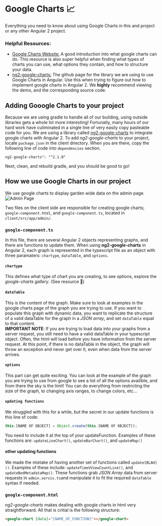 # Google Charts :chart_with_upwards_trend:
Everything you need to know about using Google Charts in this and project or any other Angular 2 project.
### Helpful Resources:
* [Google Charts Website:](https://developers.google.com/chart/) A good introduction into what google charts can do.
This resource is also super helpful when finding what types of charts you can use, what options they contain, and how to structure your data.
* [ng2-google-charts:](https://github.com/gmazzamuto/ng2-google-charts) The github page for the library we are using to use Google Charts in Angular.
Use this when trying to figure out how to implement google charts in Angular 2.
We **highly** recommend viewing the demo, and the corresponding source code.

## Adding Gooogle Charts to your project
Because we are using gradle to handle all of our building, using outside libraries gets a whole lot more interesting!
Fortunatly, many hours of our hard work have culiminated in a single line of very easily copy pasteable code for you.
We are using a library called [ng2-google-charts](https://github.com/gmazzamuto/ng2-google-charts) to integrate google charts with Angular 2.
To add *ng2-google-charts* to your project, locate `package.json` in the client directory.
When you are there, copy the following line of code into `dependencies` section.

```ng2-google-charts": "^2.1.0"```

Next, clean, and rebuild gradle, and you should be good to go!

## How we use Google Charts in our project  
We use google charts to display garden wide data on the admin page.  
![Admin Page](Graphics/AdminPage.png)

Two files on the client side are responsible for creating google charts; `google-component.html`, and `google-component.ts`, located in `client/src/app/admin/`.  

### `google-component.ts`  
In this file, there are several Angular 2 objects representing graphs, and there are functions to update them. When using **ng2-google-charts** in Angular 2, each graph is represented in the typescript file as an object with three paramaters: `chartype`, `dataTable`, and `options`.
#### `chartype`  
This defines what type of chart you are creating, to see options, explore the *google-charts gallery*. (See resource :arrow_up_small:)  
#### `dataTable`  
This is the content of the graph. Make sure to look at examples in the google charts page of the graph you are trying to use. If you want to populate this graph with dynamic data, you want to replicate the structure of a valid dataTable for the graph in a *JSON array*, and set `dataTable` equal to that content.  
**IMPORTANT NOTE**: If you are trying to load data into your graphs from a server request, you still need to have a valid dataTable in your typescript object. Often, the html will load before you have information from the server request. At this point, if there is no dataTable in the object, the graph will throw an exception and never get over it, even when data from the server arrives.  
#### `options`  
This part can get quite exciting. You can look at the example of the graph you are trying to use from google to see a list of all the options availible, and from there the sky is the limit! You can do everything from restricting the size of the graph, to changing axis ranges, to change colors, etc...  
#### `updating functions`  
We struggled with this for a while, but the secret in our update functions is this line of code:
```typescript
this.[NAME OF OBJECT] = Object.create(this.[NAME OF OBJECT]);
```
You need to include it at the top of your updateFunction. Examples of these functions are:
`updateLineChart()`, `updateBarChart()`, and `updateMap()`  
#### other updating functions  
We made the mistake of having another set of functions called `update[BLAH]()`.
Examples of these include: `updateTimeVViewCountLine()`, and `updateBedMetadataMap()`.
These functions grab *JSON Array* data from server requests in `admin.servis.ts`and manipulate it to fit the required `dataTable` syntax if needed.  
### `google-component.html`  
*ng2-google-charts* makes dealing with google charts in html very straightforward. All that is critial is the following structure:  
```html
<google-chart [data]="[NAME_OF_FUNCTION]"></google-chart>  
```  
